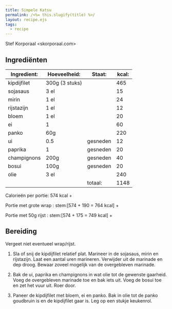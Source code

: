 ```yaml
---
title: Simpele Katsu
permalink: /<%= this.slugify(title) %>/
layout: recipe.ejs
tags:
  - recipe
---
```


Stef Korporaal <skorporaal.com>

## Ingrediënten

| Ingredient: | Hoeveelheid:   | Staat:   | kcal: |
| ----------- | -------------- | -------- | ----- |
| kipdijfilet | 300g (3 stuks) |          | 465   |
| sojasaus    | 3 el           |          | 15    |
| mirin       | 1 el           |          | 24    |
| rijstazijn  | 1 el           |          | 12    |
| bloem       | 1 el           |          | 20    |
| ei          | 1              |          | 60    |
| panko       | 60g            |          | 220   |
| ui          | 0.5            | gesneden | 12    |
| paprika     | 1              | gesneden | 20    |
| champignons | 200g           | gesneden | 40    |
| bosui       | 100g           | gesneden | 20    |
| olie        | 3 el           |          | 240   |
|             |                | totaal:  | 1148  |

Calorieën per portie: 574 kcal +

Portie met grote wrap : stem:[574 + 190 = 764 kcal] +

Portie met 50g rijst : stem:[574 + 175 = 749 kcal] +

## Bereiding

Vergeet niet eventueel wrap/rijst.

1. Sla of snij de kipdijfilet relatief plat. Marineer in de sojasaus, mirin en rijstazijn. Laat een aantal uren marineren. Verwijder uit de marinade en dep droog. Bewaar zoveel mogelijk van de overgebleven marinade.

1. Bak de ui, paprika en champignons in wat olie tot de gewenste gaarheid. Voeg de overgebleven marinade toe en bak iets uit. Voeg de bosui toe en zet het vuur uit. Roer door.

1. Paneer de kipdijfilet met bloem, ei en panko. Bak in olie tot de panko goudbruin is en de kipdijfilet gaar is. Leg op een stukje keukenrol.
